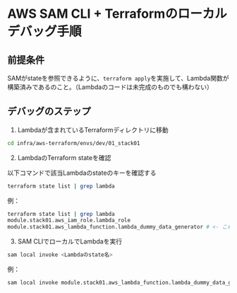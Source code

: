 # AWS SAM CLI + Terraformのローカルデバッグ手順

## 前提条件

SAMがstateを参照できるように、`terraform apply`を実施して、Lambda関数が構築済みであるのこと。（Lambdaのコードは未完成のものでも構わない）

## デバッグのステップ

1. Lambdaが含まれているTerraformディレクトリに移動

```bash
cd infra/aws-terraform/envs/dev/01_stack01
```

2. LambdaのTerraform stateを確認

以下コマンドで該当Lambdaのstateのキーを確認する

```bash
terraform state list | grep lambda
```

例：

```bash
terraform state list | grep lambda
module.stack01.aws_iam_role.lambda_role
module.stack01.aws_lambda_function.lambda_dummy_data_generator # <- これが該当 
```

3. SAM CLIでローカルでLambdaを実行

```bash
sam local invoke <Lambdaのstate名>
``` 

例：
```bash
sam local invoke module.stack01.aws_lambda_function.lambda_dummy_data_generator
``` 